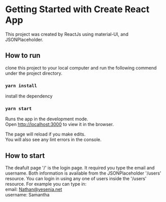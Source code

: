 # Getting Started with Create React App

This project was created by ReactJs using material-UI, and JSONPlaceholder. 

## How to run
clone this project to your local computer and run the following commend under the project directory. 

### `yarn install`  
install the dependency

### `yarn start`

Runs the app in the development mode.\
Open [http://localhost:3000](http://localhost:3000) to view it in the browser.

The page will reload if you make edits.\
You will also see any lint errors in the console.

## How to start
The deafult page '/' is the login page. It required you type the email and username. Both information is available from the JSONPlaceholder '/users' resource. You can login in using any one of users inside the '/users' resource. For example you can type in:  
email: Nathan@yesenia.net  
username: Samantha  
